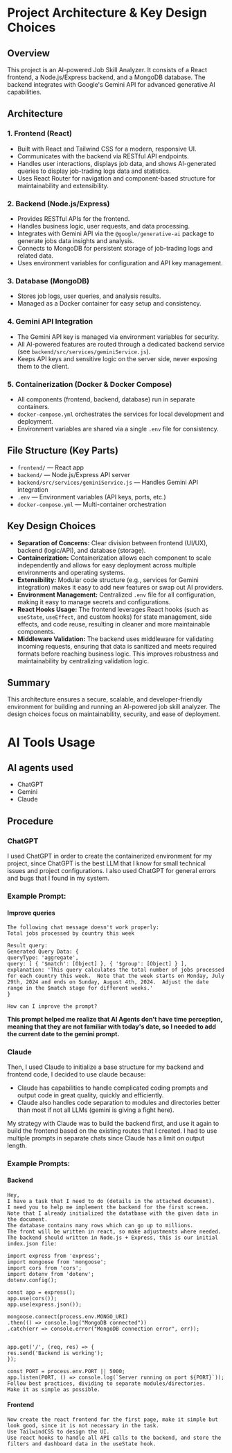 # Project Architecture & Key Design Choices

## Overview
This project is an AI-powered Job Skill Analyzer. It consists of a React frontend, a Node.js/Express backend, and a MongoDB database. The backend integrates with Google's Gemini API for advanced generative AI capabilities.

## Architecture

### 1. Frontend (React)
- Built with React and Tailwind CSS for a modern, responsive UI.
- Communicates with the backend via RESTful API endpoints.
- Handles user interactions, displays job data, and shows AI-generated queries to display job-trading logs data and statistics.
- Uses React Router for navigation and component-based structure for maintainability and extensibility.

### 2. Backend (Node.js/Express)
- Provides RESTful APIs for the frontend.
- Handles business logic, user requests, and data processing.
- Integrates with Gemini API via the `@google/generative-ai` package to generate jobs data insights and analysis.
- Connects to MongoDB for persistent storage of job-trading logs and related data.
- Uses environment variables for configuration and API key management.

### 3. Database (MongoDB)
- Stores job logs, user queries, and analysis results.
- Managed as a Docker container for easy setup and consistency.

### 4. Gemini API Integration
- The Gemini API key is managed via environment variables for security.
- All AI-powered features are routed through a dedicated backend service (see `backend/src/services/geminiService.js`).
- Keeps API keys and sensitive logic on the server side, never exposing them to the client.

### 5. Containerization (Docker & Docker Compose)
- All components (frontend, backend, database) run in separate containers.
- `docker-compose.yml` orchestrates the services for local development and deployment.
- Environment variables are shared via a single `.env` file for consistency.

## File Structure (Key Parts)
- `frontend/` — React app
- `backend/` — Node.js/Express API server
- `backend/src/services/geminiService.js` — Handles Gemini API integration
- `.env` — Environment variables (API keys, ports, etc.)
- `docker-compose.yml` — Multi-container orchestration

## Key Design Choices

- **Separation of Concerns:** Clear division between frontend (UI/UX), backend (logic/API), and database (storage).
- **Containerization:** Containerization allows each component to scale independently and allows for easy deployment across multiple environments and operating systems.
- **Extensibility:** Modular code structure (e.g., services for Gemini integration) makes it easy to add new features or swap out AI providers.
- **Environment Management:** Centralized `.env` file for all configuration, making it easy to manage secrets and configurations.
- **React Hooks Usage:** The frontend leverages React hooks (such as `useState`, `useEffect`, and custom hooks) for state management, side effects, and code reuse, resulting in cleaner and more maintainable components.
- **Middleware Validation:** The backend uses middleware for validating incoming requests, ensuring that data is sanitized and meets required formats before reaching business logic. This improves robustness and maintainability by centralizing validation logic.

## Summary
This architecture ensures a secure, scalable, and developer-friendly environment for building and running an AI-powered job skill analyzer. The design choices focus on maintainability, security, and ease of deployment.


# AI Tools Usage

## AI agents used
- ChatGPT
- Gemini
- Claude

## Procedure

### ChatGPT
I used ChatGPT in order to create the containerized environment for my project, since ChatGPT is the best LLM that I know for small technical issues and project configurations.
I also used ChatGPT for general errors and bugs that I found in my system.

### Example Prompt:
#### Improve queries
```
The following chat message doesn't work properly:
Total jobs processed by country this week

Result query:
Generated Query Data: {
queryType: 'aggregate',
query: [ { '$match': [Object] }, { '$group': [Object] } ],
explanation: 'This query calculates the total number of jobs processed for each country this week.  Note that the week starts on Monday, July 29th, 2024 and ends on Sunday, August 4th, 2024.  Adjust the date range in the $match stage for different weeks.'
}

How can I improve the prompt?
```

**This prompt helped me realize that AI Agents don't have time perception, meaning that they are not familiar with today's date, so I needed to add the current date to the gemini prompt.** 

### Claude
Then, I used Claude to initialize a base structure for my backend and frontend code, I decided to use claude because:
- Claude has capabilities to handle complicated coding prompts and output code in great quality, quickly and efficiently. 
- Claude also handles code separation to modules and directories better than most if not all LLMs (gemini is giving a fight here).

My strategy with Claude was to build the backend first, and use it again to build the frontend based on the existing routes that I created.
I had to use multiple prompts in separate chats since Claude has a limit on output length.

### Example Prompts:
#### Backend
```
Hey,
I have a task that I need to do (details in the attached document).
I need you to help me implement the backend for the first screen.
Note that I already initialized the datatbase with the given data in the document.
The database contains many rows which can go up to millions.
The front will be written in react, so make adjustments where needed.
The backend should written in Node.js + Express, this is our initial index.json file:

import express from 'express';
import mongoose from 'mongoose';
import cors from 'cors';
import dotenv from 'dotenv';
dotenv.config();

const app = express();
app.use(cors());
app.use(express.json());

mongoose.connect(process.env.MONGO_URI)
.then(() => console.log("MongoDB connected"))
.catch(err => console.error("MongoDB connection error", err));


app.get('/', (req, res) => {
res.send('Backend is working');
});

const PORT = process.env.PORT || 5000;
app.listen(PORT, () => console.log(`Server running on port ${PORT}`));
Follow best practices, dividing to separate modules/directories.
Make it as simple as possible.
```

#### Frontend
```
Now create the react frontend for the first page, make it simple but look good, since it is not necessary in the task. 
Use TailwindCSS to design the UI.
Use react hooks to handle all API calls to the backend, and store the filters and dashboard data in the useState hook.
```


